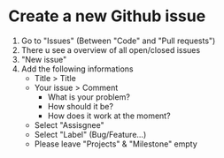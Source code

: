 # Create a new Github issue
1. Go to "Issues" (Between "Code" and "Pull requests")
2. There u see a overview of all open/closed issues
3. "New issue"
4. Add the following informations
    - Title > Title
    - Your issue > Comment
        - What is your problem?
        - How should it be?
        - How does it work at the moment?
    - Select "Assisgnee"
    - Select "Label" (Bug/Feature...)
    - Please leave "Projects" & "Milestone" empty

